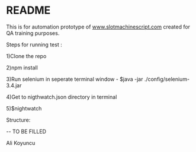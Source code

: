 # README #

This is for automation prototype of www.slotmachinescript.com created for QA training purposes.

Steps for running test :

1)Clone the repo

2)npm install

3)Run selenium in seperate terminal window - $java -jar ./config/selenium-3.4.jar

4)Get to nigthwatch.json directory in terminal

5)$nightwatch

Structure:

-- TO BE FILLED

Ali Koyuncu